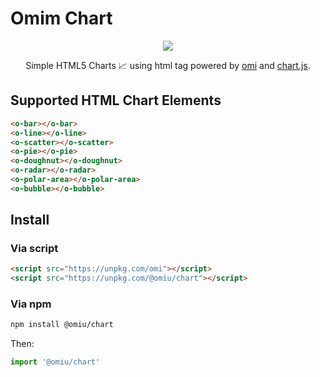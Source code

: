 # Omim Chart

<p align="center"><img src="https://github.com/Tencent/omi/raw/master/packages/omi-chart/assets/omi-chart.svg?sanitize=true" /><p>

<p  align="center">Simple HTML5 Charts 📈 using html tag powered by <a href="https://github.com/Tencent/omi">omi</a> and <a href="https://www.chartjs.org/" rel="nofollow">chart.js</a>.</p>



## Supported HTML Chart Elements

```html
<o-bar></o-bar>
<o-line></o-line>
<o-scatter></o-scatter>
<o-pie></o-pie>
<o-doughnut></o-doughnut>
<o-radar></o-radar>
<o-polar-area></o-polar-area>
<o-bubble></o-bubble>
```

## Install

### Via script

```html
<script src="https://unpkg.com/omi"></script>
<script src="https://unpkg.com/@omiu/chart"></script>
```

### Via npm

``` bash
npm install @omiu/chart
```

Then:

```js
import '@omiu/chart'
```
